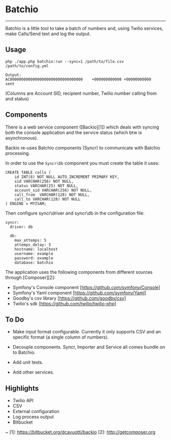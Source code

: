 # Batchio

---

Batchio is a little tool to take a batch of numbers and, using Twilio services, 
make Calls/Send text and log the output.

## Usage

    php ./app.php batchio:run --sync=1 /path/to/file.csv /path/to/config.yml

    Output:
    AC00000000000000000000000000000000    +000000000000	+00000000000	sent

(Columns are Account SID, recipient number, Twilio number calling from and status)

## Components

There is a web service component ([Backio][1])
which deals with syncing both the console application and the service status (which
btw is asynchronous).

Backio re-uses Batchio components (Syncr) to communicate with Batchio processing.

In order to use the `Syncr\Db` component you must create the table it uses:

    CREATE TABLE calls (
        id INT(8) NOT NULL AUTO_INCREMENT PRIMARY KEY,
        sid VARCHAR(256) NOT NULL,
        status VARCHAR(25) NOT NULL, 
        account_sid VARCHAR(256) NOT NULL,
        call_from  VARCHAR(128) NOT NULL,
        call_to VARCHAR(128) NOT NULL
    ) ENGINE = MYISAM;


Then configure syncr\driver and syncr\db in the configuration file:

    syncr:
      driver: db

      db:
        max_attemps: 5
        attemps_delay: 5
        hostname: localhost
        username: example
        password: example
        database: batchio

The application uses the following components from different sources through [Composer][2]:

- Symfony's Console component [https://github.com/symfony/Console]
- Symfony's Yaml component [https://github.com/symfony/Yaml]
- Goodby's csv library [https://github.com/goodby/csv]
- Twilio's sdk [https://github.com/twilio/twilio-php]

## To Do

- Make input format configurable. Currently it only supports CSV and an specific
format (a single column of numbers).

- Decouple components. Syncr, Importer and Service all comes bundle on to Batchio.

- Add unit tests.

- Add other services.

## Highlights

- Twilio API
- CSV
- External configuration
- Log process output
- Bitbucket

~
[1]: https://bitbucket.org/dcavuotti/backio
[2]: http://getcomposer.org
